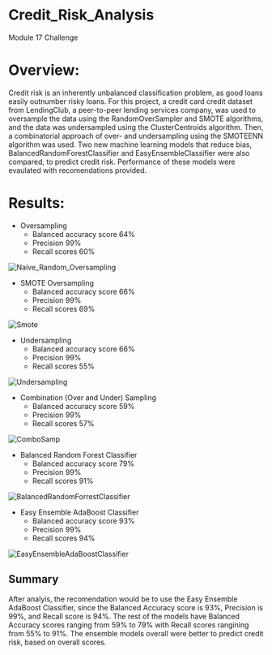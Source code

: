 # Credit_Risk_Analysis
Module 17 Challenge

# Overview:
Credit risk is an inherently unbalanced classification problem, as good loans easily outnumber risky loans. For this project, a credit card credit dataset from LendingClub, a peer-to-peer lending services company, was used to oversample the data using the RandomOverSampler and SMOTE algorithms, and the data was undersampled using the ClusterCentroids algorithm. Then, a combinatorial approach of over- and undersampling using the SMOTEENN algorithm was used. Two new machine learning models that reduce bias, BalancedRandomForestClassifier and EasyEnsembleClassifier were also compared, to predict credit risk. Performance of these models were evaulated with recomendations provided.  

# Results: 

- Oversampling
  - Balanced accuracy score 64%  
  - Precision 99%
  - Recall scores 60%

![Naive_Random_Oversampling](https://user-images.githubusercontent.com/95321969/163877029-7ebfb9d4-ce1b-4cc1-8ef0-05635a9b4733.png)

- SMOTE Oversampling
  - Balanced accuracy score 66%
  - Precision 99%
  - Recall scores 69%

![Smote](https://user-images.githubusercontent.com/95321969/163877394-cc47846d-d56e-4fb0-a244-80115d7eb50e.png)

- Undersampling
  - Balanced accuracy score 66%
  - Precision 99%
  - Recall scores 55%

![Undersampling](https://user-images.githubusercontent.com/95321969/163877560-b7abb2cc-1a61-44fc-8f01-271181278d66.png)

- Combination (Over and Under) Sampling
  - Balanced accuracy score 59%
  - Precision 99%
  - Recall scores 57%

![ComboSamp](https://user-images.githubusercontent.com/95321969/163877705-73fa1231-e930-46f5-bc56-715714873921.png)

- Balanced Random Forest Classifier
  - Balanced accuracy score 79%
  - Precision 99%
  - Recall scores 91%

![BalancedRandomForrestClassifier](https://user-images.githubusercontent.com/95321969/163877858-d8740720-c114-4151-b648-014e373087c5.png)

- Easy Ensemble AdaBoost Classifier
  - Balanced accuracy score 93%
  - Precision 99%
  - Recall scores 94%

![EasyEnsembleAdaBoostClassifier](https://user-images.githubusercontent.com/95321969/163877971-5aaa83dd-a1e7-4f7a-a5fd-e2ba131406ea.png)

## Summary

After analyis, the recomendation would be to use the Easy Ensemble AdaBoost Classifier, since the Balanced Accuracy score is 93%, Precision is 99%, and 
Recall score is 94%. The rest of the models have Balanced Accuracy scores ranging from 59% to 79% with Recall scores rangining from 55% to 91%. The ensemble models overall were better to predict credit risk, based on overall scores.

